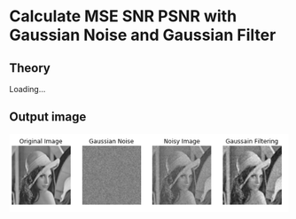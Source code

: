 # Calculate MSE SNR PSNR with Gaussian Noise and Gaussian Filter

## Theory
Loading...

## Output image

![output image](image/output_image.png)

